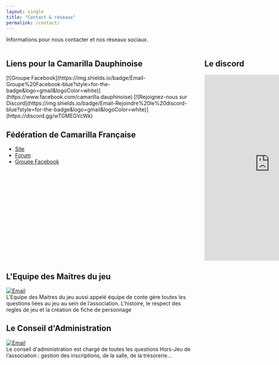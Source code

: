 ```yaml
---
layout: single
title: "Contact & réseaux"
permalink: /contact/
---
```

Informations pour nous contacter et nos réseaux sociaux.
<div style="display: grid; grid-template-columns: 1fr 1fr; gap: 2rem;">
  <!-- Colonne Liens utiles -->
  <div style="min-width:500px">
    <h2>Liens pour la Camarilla Dauphinoise</h2>
   [![Groupe Facebook](https://img.shields.io/badge/Email-Groupe%20Facebook-blue?style=for-the-badge&logo=gmail&logoColor=white)](https://www.facebook.com/camarilla.dauphinoise)
   [![Rejoignez-nous sur Discord](https://img.shields.io/badge/Email-Rejoindre%20le%20discord-blue?style=for-the-badge&logo=gmail&logoColor=white)](https://discord.gg/wTGMEGVcWk)
    <h2>Fédération de Camarilla Française</h2>
    <ul>
      <li><a href="https://camarilla-fr.com/">Site</a></li>
      <li><a href="http://www.camarilla-fr.com/forum/index.php">Forum</a></li>
      <li><a href="https://www.facebook.com/Federation.Camarilla.France/">Groupe Facebook</a></li>
    </ul>
  </div>
    <!-- Colonne Widget Discord -->
  <div style="width:100%">
    <h2>Le discord</h2>
<iframe src="https://discord.com/widget?id=626455168116064297&theme=dark" width="350" height="500" allowtransparency="true" frameborder="0" sandbox="allow-popups allow-popups-to-escape-sandbox allow-same-origin allow-scripts"></iframe>
  </div>
</div>

  
## L'Equipe des Maitres du jeu
[![Email](https://img.shields.io/badge/Email-conte.grenoble@gmail.com-blue?style=for-the-badge&logo=gmail&logoColor=white)](mailto:conte.grenoble@gmail.com) <br/>
L'Equipe des Maitres du jeu aussi appelé équipe de conte gère toutes les questions liées au jeu au sein de l’association. L'histoire, le respect des regles de jeu et la création de fiche de personnage 


## Le Conseil d'Administration
[![Email](https://img.shields.io/badge/Email-ca.gratianopolis@gmail.com-blue?style=for-the-badge&logo=gmail&logoColor=white)](mailto:ca.gratianopolis@gmail.com) <br/>
Le conseil d'administration est chargé de toutes les questions Hors-Jeu de l’association : gestion des inscriptions, de la salle, de la trésorerie…
